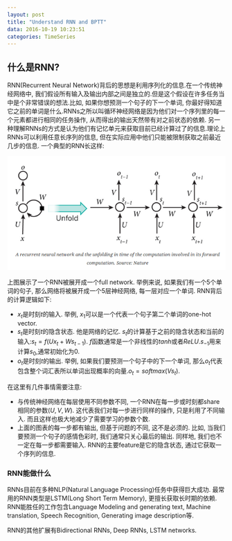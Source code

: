 ```yaml
---
layout: post
title: "Understand RNN and BPTT"
data: 2016-10-19 10:23:51
categories: TimeSeries
---
```

## 什么是RNN?
RNN(Recurrent Neural Network)背后的思想是利用序列化的信息.在一个传统神经网络中, 我们假设所有输入及输出内部之间是独立的.但是这个假设在许多任务当中是个非常错误的想法.比如, 如果你想预测一个句子的下一个单词, 你最好得知道它之前的单词是什么.RNNs之所以叫循环神经网络是因为他们对一个序列里的每一个元素都进行相同的任务操作, 从而得出的输出天然带有对之前状态的依赖. 另一种理解RNNs的方式是认为他们有记忆单元来获取目前已经计算过了的信息.理论上RNNs可以利用任意长序列的信息, 但在实际应用中他们只能被限制获取之前最近几步的信息. 一个典型的RNN长这样:

![image](https://github.com/ColdCodeCool/ColdCodeCool.github.io/raw/master/images/rnn_nature.png)

上图展示了一个RNN被展开成一个full network. 举例来说, 如果我们有一个5个单词的句子, 那么网络将被展开成一个5层神经网络, 每一层对应一个单词. RNN背后的计算逻辑如下:

- $x_t$是时刻$t$的输入. 举例, $x_1$可以是一个代表一个句子第二个单词的one-hot vector.
- $s_t$是时刻$t$的隐含状态. 他是网络的记忆. $s_t$的计算基于之前的隐含状态和当前的输入:$s_t=f(Ux_t+Ws_{t-1})$. $f$函数通常是一个非线性的$tanh$或者$ReLU$.$s_{-1}$用来计算$s_0$,通常初始化为0.
- $o_t$是时刻$t$的输出. 举例, 如果我们要预测一个句子中的下一个单词, 那么$o_t$代表包含整个词汇表所以单词出现概率的向量.$o_t=softmax(Vs_t)$.

在这里有几件事情需要注意:

- 与传统神经网络在每层使用不同参数不同, 一个RNN在每一步或时刻都share相同的参数($U,V,W$). 这代表我们对每一步进行同样的操作, 只是利用了不同输入. 而且这样也极大地减少了需要学习的参数个数.
- 上面的图表的每一步都有输出, 但基于问题的不同, 这不是必须的. 比如, 当我们要预测一个句子的感情色彩时, 我们通常只关心最后的输出. 同样地, 我们也不一定在每一步都需要输入. RNN的主要feature是它的隐含状态, 通过它获取一个序列的信息.

### RNN能做什么
RNNs目前在多种NLP(Natural Language Processing)任务中获得巨大成功. 最常用的RNN类型是LSTM(Long Short Term Memory), 更擅长获取长时期的依赖. RNN能胜任的工作包含Language Modeling and generating text, Machine translation, Speech Recognition, Generating image description等.

RNN的其他扩展有Bidirectional RNNs, Deep RNNs, LSTM networks.